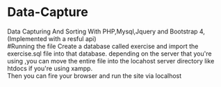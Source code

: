 # Data-Capture
Data Capturing And Sorting With PHP,Mysql,Jquery and Bootstrap 4,(Implemented with a resful api) 
<br/>
#Running the file
Create a database called exercise and import the exercise.sql file into that database.
depending on the server that you're using ,you can move the entire file into the locahost
server directory like htdocs if you're using xampp.
<br/>
Then you can fire your browser and run the site via localhost
